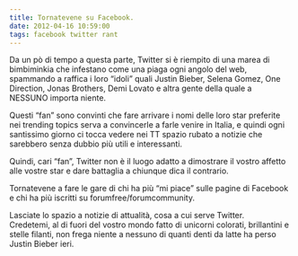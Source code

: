 ```yaml
---
title: Tornatevene su Facebook.
date: 2012-04-16 10:59:00
tags: facebook twitter rant
---
```


Da un pò di tempo a questa parte, Twitter si è riempito di una marea di
bimbiminkia che infestano come una piaga ogni angolo del web, spammando
a raffica i loro “idoli” quali Justin Bieber, Selena Gomez, One
Direction, Jonas Brothers, Demi Lovato e altra gente della quale a
NESSUNO importa niente.

Questi “fan” sono convinti che fare arrivare i nomi delle loro star
preferite nei trending topics serva a convincerle a farle venire in
Italia, e quindi ogni santissimo giorno ci tocca vedere nei TT spazio
rubato a notizie che sarebbero senza dubbio più utili e interessanti.

Quindi, cari “fan”, Twitter non è il luogo adatto a dimostrare il vostro
affetto alle vostre star e dare battaglia a chiunque dica il contrario.

Tornatevene a fare le gare di chi ha più “mi piace” sulle pagine di
Facebook e chi ha più iscritti su forumfree/forumcommunity.

Lasciate lo spazio a notizie di attualità, cosa a cui serve Twitter.  
Credetemi, al di fuori del vostro mondo fatto di unicorni colorati,
brillantini e stelle filanti, non frega niente a nessuno di quanti denti
da latte ha perso Justin Bieber ieri.
